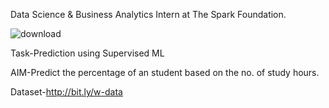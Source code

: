 Data Science & Business Analytics Intern at The Spark Foundation.



![download](https://user-images.githubusercontent.com/77093477/122363001-39569c00-cf76-11eb-9f3d-69c03961c83c.png)


Task-Prediction using Supervised ML


AIM-Predict the percentage of an student based on the no. of study hours.


Dataset-http://bit.ly/w-data
